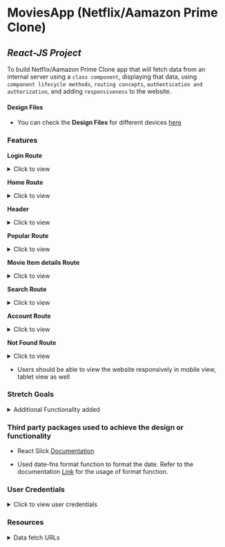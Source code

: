 # MoviesApp (Netflix/Aamazon Prime Clone)

## _React-JS Project_

To build Netflix/Aamazon Prime Clone app that will fetch data from an internal server using a `class component`, displaying that data, using `component lifecycle methods`, `routing concepts`, `authentication and authorization`, and adding `responsiveness` to the website.

#### Design Files
- You can check the **Design Files** for different devices [here](https://www.figma.com/file/tPdVlj0p5PESmymNkHYVgk/Movies_App?node-id=0%3A1)

### Features

**Login Route**
<details>
<summary>Click to view</summary>

  - When an invalid username and password are provided and the **Login** button is clicked, then the respective error message received from the response should be displayed
  - When a valid username and password are provided and the **Login** button is clicked, then the page should be navigated to the Home Route
  - When an _unauthenticated_ user tries to access the Home Route, Popular Route, Search Route, Account Route and Movie Item Details Route, then the page should be navigated to Login Route
  - When an _authenticated_ user tries to access the Home Route, Popular Route, Search Route, Account Route and Movie Item Details Route, then the page should be navigated to the respective route
  - When an _authenticated_ user tries to access the Login Route, then the page should be navigated to the Home Route

</details>

**Home Route**
<details>
<summary>Click to view</summary>
  
  - When an authenticated user opens the Home Route,

    - An HTTP Get request should be made to **Trending Now Movies API URL**, **Originals API URL** with `jwt_token` in the Cookies

      - **_Loader_** should be displayed while fetching the each data
      - After the data is successfully fetched from both the API's
        - A **random** movie title and movie poster with its details should be displayed from the **Originals Response**
        - Display the list of movies received from the Trending Now Movies Response
        - Display the list of movies received from the Originals Response
      - If any of the HTTP GET request made is unsuccessful, then the failure view given in the **Figma** screens should be displayed respectively
        - When the **Try Again** button is clicked, then the respective HTTP GET request should be made
    - When a **Movie** item is clicked, then the page should be navigated to the Movie Item Details Route
    
</details>


**Header**
<details>
<summary>Click to view</summary>
  
- When the **Movies** logo in the header is clicked, then the page should be navigated to the Home Route
- When the **Home** link in the Header is clicked, then the page should be navigated to the Home Route
- When the **Popular** link in the header is clicked, then the page should be navigated to the Popular Route
- When the **Search** icon in the header is clicked, then the page should be navigated to the Search Route
- When the **Profile** logo in the header is clicked, then the page should be navigated to the Account Route

</details>


**Popular Route**
<details>
<summary>Click to view</summary>
  
  - When an authenticated user opens the Popular Route

    - An HTTP GET request should be made to **Popular Movies API URL** with `jwt_token` in the Cookies

      - **_Loader_** should be displayed while fetching the data
      - After the data is fetched successfully, the response received should be displayed
      - If the HTTP GET request made is unsuccessful, then the failure view given in the **Figma** screens should be displayed
        - When the **Try Again** button is clicked, an HTTP GET request should be made to **Popular Movies API URL**

    - When a **Movie** item is clicked, then the page should be navigated to the Movie Item Details Route
    - All the header functionalities mentioned in the Home Route should work in this route accordingly
    
</details>


**Movie Item details Route**
<details>
<summary>Click to view</summary>
  
  - When an authenticated user opens the Movie Item Details Route

    - An HTTP GET request should be made to **Movie Item Details API URL** with `jwt_token` in the Cookies

      - **_Loader_** should be displayed while fetching the data
      - After the data is fetched successfully,
        - Movie item details received from the response should be displayed
        - Display the list of similar movies received from the response
      - If the HTTP GET request made is unsuccessful, then the failure view given in the **Figma** screens should be displayed
        - When the **Try Again** button is clicked, an HTTP GET request should be made to **Movie Item Details API URL**

    - All the header functionalities mentioned in the Home Route should work in this route accordingly
    
</details>


**Search Route**
<details>
<summary>Click to view</summary>
  
  - When an authenticated user opens the Search Route

    - When a value is provided in the search input and the button with the search icon is clicked

      - Make an HTTP GET request to the **Search Movies API URL**  with `jwt_token` in the Cookies and query parameter `search` with value as the text provided in the search input
      - **_Loader_** should be displayed while fetching the data
      - After the data is fetched successfully, display the list of movies received from the response
      - If the HTTP GET request made is unsuccessful, then the failure view given in the **Figma** screens should be displayed
        - When the **Try Again** button is clicked, an HTTP GET request should be made to **Search Movies API URL**
      - When the HTTP GET request made to the **Search Movies API URL** returns an empty list for movies then **Search no results** view should be displayed

    - When a **Movie** item is clicked, then the page should be navigated to the Movie Item Details Route
    - All the header functionalities mentioned in the Home Route should work in this route accordingly

</details>


**Account Route**
<details>
<summary>Click to view</summary>
  
  - When an authenticated user opens the Account Route

    - The username which was provided in the login, should be displayed
    - The password which was provided in the login, should be displayed in masked
    - When the **Logout** button is clicked, then the page should be navigated to the Login Route

  - All the header functionalities mentioned in the Home Route should work in this route accordingly

</details>


**Not Found Route**
<details>
<summary>Click to view</summary>
  
  - When a random path is provided as the URL, then the page should navigate to the Not Found Route

</details>

- Users should be able to view the website responsively in mobile view, tablet view as well

### Stretch Goals

<details>
<summary>Additional Functionality added</summary>

- Home Route
  - An HTTP Get request should be made to **Top Rated Movies API URL** as well
    - **_Loader_** should be displayed while fetching the data
    - After the data is successfully fetched from the API
      - Display the list of movies received from the top rated movies response
    - If the HTTP GET request made is unsuccessful, then the failure view given in the **Figma** screens should be displayed
      - When the **Try Again** button is clicked, then the HTTP GET request should be made to **Top Rated Movies API URL**
- Users can browse popular movies & searched movies using **_pagination_** buttons.
</details>

### Third party packages used to achieve the design or functionality

  - React Slick <a href="https://react-slick.neostack.com/docs/get-started" target="_blank">Documentation</a>

  - Used date-fns format function to format the date. Refer to the documentation <a href="https://date-fns.org/v2.27.0/docs/format" target="_blank">Link</a> for the usage of format function.

</details>


### User Credentials

<details>
<summary>Click to view user credentials</summary>

<br/>

**You can use any one of the following credentials**

```text
  username: aakash
  password: sky@007
```

```text
  username: agastya
  password: myth#789
```

```text
  username: advika
  password: world@5
```

<br/>
</details>

### Resources

<details>
<summary>Data fetch URLs</summary>

- **Note:** Use the below sample code snippet to make a POST request on Login using valid username and password.

  ```js
  const options = {
    method: 'POST',
    body: JSON.stringify(userDetails),
  }
  ```

**Login API**

#### API: `https://apis.ccbp.in/login`

#### Method: `POST`

#### Description:

Returns a response based on the credentials provided

#### Sample request object:

```json
{
  "username": "rahul",
  "password": "rahul@2021"
}
```

#### Sample Success Response

```json
{
  "jwt_token": "eyJhbGciOiJIUzI1NiIsInR5cCI6IkpXVCJ9.eyJ1c2VybmFtZSI6InJhaHVsIiwicm9sZSI6IlBSSU1FX1VTRVIiLCJpYXQiOjE2MTk2Mjg2MTN9. nZDlFsnSWArLKKeF0QbmdVfLgzUbx1BGJsqa2kc_21Y"
}
```

#### Sample Failure Response

```json
{
  "status_code": 404,
  "error_msg": "Username is not found"
}
```

**Trending Now Movies API**

#### API: `https://apis.ccbp.in/movies-app/trending-movies`

#### Method: `GET`

#### Description:

Returns a response containing the list of all movies

#### Sample Response

```json
{
  "results": [
    {
      "backdrop_path": "https://assets.ccbp.in/frontend/react-js/movies-app/no-time-to-die-movie-background-v0.png",
      "id": "92c2cde7-d740-443d-8929-010b46cb0305",
      "overview": "Bond has left active service and is enjoying a tranquil life in Jamaica. His peace is short-lived when his old friend Felix Leiter from the CIA turns up asking for help. The mission to rescue a kidnapped scientist turns out to be far more treacherous than expected, leading Bond onto the trail of a mysterious villain armed with dangerous new technology.",
      "poster_path": "https://assets.ccbp.in/frontend/react-js/movies-app/no-time-to-die-movie-poster.png",
      "title": "No Time to Die"
    },
    ...
  ],
  "total": 10
}
```

**Top Rated Movies API**

#### API: `https://apis.ccbp.in/movies-app/top-rated-movies`

#### Method: `GET`

#### Description:

Returns a response containing the list of all movies

#### Sample Response

```json
{
  "results": [
    {
      "backdrop_path": "https://assets.ccbp.in/frontend/react-js/movies-app/ghostbusters-afterlife-british-movie-background-v0.png",
      "id": "ef6b65e0-3fbf-4ad7-ae0e-25a478648e69",
      "overview": "Ghostbusters: Afterlife is a 2021 American supernatural comedy film directed by Jason Reitman, who co-wrote the screenplay with Gil Kenan.",
      "poster_path": "https://assets.ccbp.in/frontend/react-js/movies-app/ghostbusters-afterlife-british-movie-poster.png",
      "title": "Ghostbusters: Afterlife"
    },
    ...
  ],
  "total": 10
}
```

**Originals API**

#### API: `https://apis.ccbp.in/movies-app/originals`

#### Method: `GET`

#### Description:

Returns a response containing the list of all movies

#### Sample Response

```json
{
  "results": [
    {
      "backdrop_path": "https://assets.ccbp.in/frontend/react-js/movies-app/grindhouse-movie-background-v0.png",
      "id": "efb33428-5527-44d0-a713-1aeef4d56968",
      "overview": "Austin's hottest DJ, Jungle Julia, sets out into the night to unwind with her two friends Shanna and Arlene. Covertly tracking their moves is Stuntman Mike, a scarred rebel leering from behind the wheel of his muscle car, revving just feet away.",
      "poster_path": "https://assets.ccbp.in/frontend/react-js/movies-app/grindhouse-movie-poster.png",
      "title": "Death Proof"
    },
    ...
  ],
  "total": 10
}
```

**Popular Movies API**

#### API: `https://apis.ccbp.in/movies-app/popular-movies`

#### Method: `GET`

#### Description:

Returns a response containing the list of all movies

#### Sample Response

```json
{
  "results": [
    {
      "backdrop_path": "https://assets.ccbp.in/frontend/react-js/movies-app/venom-movie-background-v0.png",
      "id": "320dee56-fdb2-40cf-8df8-92b251bd781f",
      "overview": "Investigative journalist Eddie Brock attempts a comeback following a scandal, but accidentally becomes the host of Venom, a violent, super powerful alien symbiote.",
      "poster_path": "https://assets.ccbp.in/frontend/react-js/movies-app/venom-movie-poster.png",
      "title": "Venom"
    },
    ...
  ],
  "total": 10
}
```

**Movie Item Details API**

#### API: `https://apis.ccbp.in/movies-app/movies/{movieId}`

#### Example: `https://apis.ccbp.in/movies-app/movies/92c2cde7-d740-443d-8929-010b46cb0305`

#### Method: `GET`

#### Description:

Returns a response containing the details of the movie

#### Sample Response

```json
{
  "movie_details": {
    "adult": false,
    "backdrop_path": "https://assets.ccbp.in/frontend/react-js/movies-app/venom-let-there-be-carnage-movie-background-v0.png",
    "budget": "11 Crores",
    "genres": [
      {
        "id": "af2384dc-494b-48a7-a94d-91e6b279f20b",
        "name": "Science Fiction"
      },
      {
        "id": "16106068-2d4e-438f-8a9a-fa0b91e4246a",
        "name": "Action"
      },
      {
        "id": "0c29016b-ff7f-4d67-8f95-f8681bc7ff1c",
        "name": "Adventure"
      }
    ],
    "id": "51b4602f-b0f2-4c81-98e0-a2a409b13926",
    "overview": "Supervillains Harley Quinn, Bloodsport, Peacemaker and a collection of nutty cons at Belle Reve prison join the super-secret, super-shady Task Force X as they are dropped off at the remote, enemy-infused island of Corto Maltese.",
    "poster_path": "/rjkmN1dniUHVYAtwuV3Tji7FsDO.jpg",
    "release_date": "2021-09-30",
    "runtime": 97,
    "similar_movies": [
      {
        "backdrop_path": "https://assets.ccbp.in/frontend/react-js/movies-app/dune-movie-background-v0.png",
        "id": "c6ef2389-078a-4117-b2dd-1dee027e5e8e",
        "overview": "Paul Atreides, a brilliant and gifted young man born into a great destiny beyond his understanding, must travel to the most dangerous planet in the universe to ensure the future of his family and his people.",
        "poster_path": "https://assets.ccbp.in/frontend/react-js/movies-app/dune-movie-poster.png",
        "title": "Dune"
      },
      {
        "backdrop_path": "https://assets.ccbp.in/frontend/react-js/movies-app/no-time-to-die-movie-background-v0.png",
        "id": "92c2cde7-d740-443d-8929-010b46cb0305",
        "overview": "Bond has left active service and is enjoying a tranquil life in Jamaica. His peace is short-lived when his old friend Felix Leiter from the CIA turns up asking for help. The mission to rescue a kidnapped scientist turns out to be far more treacherous than expected, leading Bond onto the trail of a mysterious villain armed with dangerous new technology.",
        "poster_path": "https://assets.ccbp.in/frontend/react-js/movies-app/no-time-to-die-movie-poster.png",
        "title": "No Time to Die"
      },
      {
        "backdrop_path": "https://assets.ccbp.in/frontend/react-js/movies-app/shang-chi-and-the-legend-of-the-ten-rings-movie-background-v0.png",
        "id": "046084e1-a782-4086-b723-f98c5c57ebc0",
        "overview": "Shang-Chi must confront the past he thought he left behind when he is drawn into the web of the mysterious Ten Rings organization.",
        "poster_path": "https://assets.ccbp.in/frontend/react-js/movies-app/shang-chi-and-the-legend-of-the-ten-rings-movie-poster.png",
        "title": "Shang-Chi and the Legend of the Ten Rings"
      },
      {
        "backdrop_path": "https://assets.ccbp.in/frontend/react-js/movies-app/grindhouse-movie-background-v0.png",
        "id": "efb33428-5527-44d0-a713-1aeef4d56968",
        "overview": "Austin's hottest DJ, Jungle Julia, sets out into the night to unwind with her two friends Shanna and Arlene. Covertly tracking their moves is Stuntman Mike, a scarred rebel leering from behind the wheel of his muscle car, revving just feet away.",
        "poster_path": "https://assets.ccbp.in/frontend/react-js/movies-app/grindhouse-movie-poster.png",
        "title": "Death Proof"
      }
    ],
    "spoken_languages": [
      {
        "id": "4bc5f2cf-04d6-4064-bd0d-fc927fda507d",
        "english_name": "English"
      }
    ],
    "title": "Venom: Let There Be Carnage",
    "vote_average": 6.8,
    "vote_count": 1514
  }
}
```

**Search Movies API**

#### API: `https://apis.ccbp.in/movies-app/movies-search?search={searchText}`

#### Example: `https://apis.ccbp.in/movies-app/movies-search?search=Venom`

#### Method: `GET`

#### Description:

Returns a response containing the list of movies and their movie names should includes the given searchText

#### Sample Response

```json
{
  "results": [
    {
      "backdrop_path": "https://assets.ccbp.in/frontend/react-js/movies-app/venom-let-there-be-carnage-movie-background-v0.png",
      "id": "51b4602f-b0f2-4c81-98e0-a2a409b13926",
      "overview": "After finding a host body in investigative reporter Eddie Brock, the alien symbiote must face a new enemy, Carnage, the alter ego of serial killer Cletus Kasady.",
      "poster_path": "https://assets.ccbp.in/frontend/react-js/movies-app/venom-let-there-be-carnage-movie-poster.png",
      "title": "Venom: Let There Be Carnage"
    },
    ...
  ],
  "total": 10
}
```

</details>




